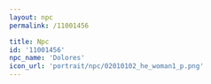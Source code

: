 ```yaml
---
layout: npc
permalink: /11001456

title: Npc
id: '11001456'
npc_name: 'Dolores'
icon_url: 'portrait/npc/02010102_he_woman1_p.png'
---
```

